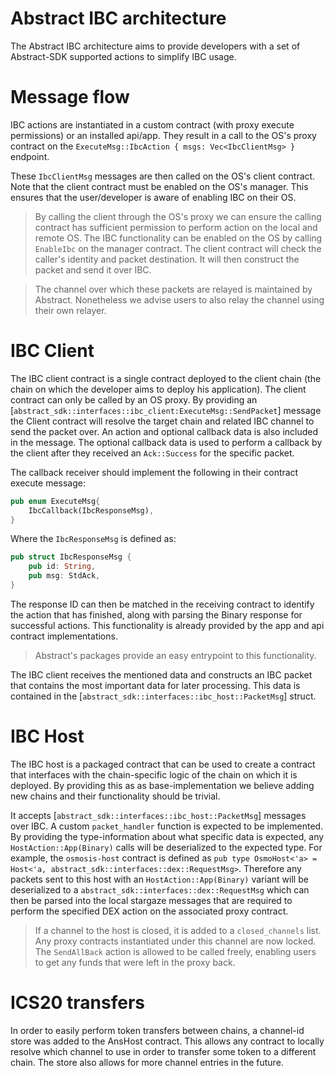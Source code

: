 # Abstract IBC architecture

The Abstract IBC architecture aims to provide developers with a set of Abstract-SDK supported actions to simplify IBC usage. 

# Message flow
IBC actions are instantiated in a custom contract (with proxy execute permissions) or an installed api/app. They result
in a call to the OS's proxy contract on the `ExecuteMsg::IbcAction { msgs: Vec<IbcClientMsg> }` endpoint.

These `IbcClientMsg` messages are then called on the OS's client contract. Note that the client contract must be enabled
on the OS's manager. This ensures that the user/developer is aware of enabling IBC on their OS.

> By calling the client through the OS's proxy we can ensure the calling contract has sufficient permission to perform action on the local and remote OS.
> The IBC functionality can be enabled on the OS by calling `EnableIbc` on the manager contract.
> The client contract will check the caller's identity and packet destination. It will then construct the packet and send it over IBC. 

> The channel over which these packets are relayed is maintained by Abstract. Nonetheless we advise users to also relay the channel using their own relayer.  

# IBC Client
The IBC client contract is a single contract deployed to the client chain (the chain on which the developer aims to
deploy his application). The client contract can only be called by an OS proxy. By providing
an [`abstract_sdk::interfaces::ibc_client:ExecuteMsg::SendPacket`] message the Client contract will resolve the target
chain and related IBC channel to send the packet over. An action and optional callback data is also included in the
message. The optional callback data is used to perform a callback by the client after they received an `Ack::Success`
for the specific packet.

The callback receiver should implement the following in their contract execute message:

```rust
pub enum ExecuteMsg{
    IbcCallback(IbcResponseMsg),
}
```
Where the `IbcResponseMsg` is defined as:  
```rust
pub struct IbcResponseMsg {
    pub id: String,
    pub msg: StdAck,
}
```

The response ID can then be matched in the receiving contract to identify the action that has finished, along with
parsing the Binary response for successful actions.
This functionality is already provided by the app and api contract implementations.

> Abstract's packages provide an easy entrypoint to this functionality.

The IBC client receives the mentioned data and constructs an IBC packet that contains the most important data for later
processing. This data is contained in the [`abstract_sdk::interfaces::ibc_host::PacketMsg`] struct.

# IBC Host

The IBC host is a packaged contract that can be used to create a contract that interfaces with the chain-specific logic
of the chain on which it is deployed. By providing this as as base-implementation we believe adding new chains and their
functionality should be trivial.

It accepts [`abstract_sdk::interfaces::ibc_host::PacketMsg`] messages over IBC. A custom `packet_handler` function is
expected to be implemented. By providing the type-information about what specific data is expected,
any `HostAction::App(Binary)` calls will be deserialized to the expected type. For example, the `osmosis-host` contract
is defined as `pub type OsmoHost<'a> = Host<'a, abstract_sdk::interfaces::dex::RequestMsg>`. Therefore any packets sent
to this host with an `HostAction::App(Binary)` variant will be deserialized to
a `abstract_sdk::interfaces::dex::RequestMsg` which can then be parsed into the local stargaze messages that are
required to perform the specified DEX action on the associated proxy contract.

> If a channel to the host is closed, it is added to a `closed_channels` list. Any proxy contracts instantiated under this channel are now locked. The `SendAllBack` action is allowed to be called freely, enabling users to get any funds that were left in the proxy back. 

# ICS20 transfers 
In order to easily perform token transfers between chains, a channel-id store was added to the AnsHost contract. This allows any contract to locally resolve which channel to use in order to transfer some token to a different chain. The store also allows for more channel entries in the future. 
